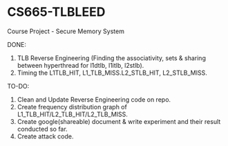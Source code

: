 # CS665-TLBLEED
Course Project - Secure Memory System



DONE:
1. TLB Reverse Engineering (Finding the associativity, sets & sharing between hyperthread for l1dtlb, l1itlb, l2stlb).
2. Timing the L1TLB_HIT, L1_TLB_MISS.L2_STLB_HIT, L2_STLB_MISS.

TO-DO:
1. Clean and Update Reverse Engineering  code on repo.
2. Create frequency distribution graph of L1_TLB_HIT/L2_TLB_HIT/L2_TLB_MISS.
3. Create google(shareable) document & write experiment and their result conducted so far.
3. Create attack code.
